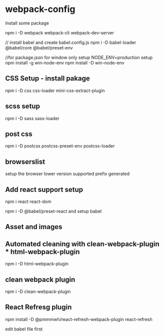 # webpack-config

Install some package

npm i -D webpack webpack-cli webpack-dev-server

// install babel and create babel.config.js
npm i -D babel-loader @babel/core @babel/preset-env

//for package.json for window only
setup NODE_ENV=production setup
npm install -g win-node-env
npm install -D win-node-env

## CSS Setup - install pakage

npm i -D css css-loader mini-css-extract-plugin

## scss setup

npm i -D sass sass-loader

## post css

npm i -D postcss postcss-preset-env postcss-loader

## browserslist

setup the browser lower version supported prefix generated

## Add react support setup

npm i react react-dom

npm i -D @babel/preset-react
and setup babel

## Asset and images

## Automated cleaning with clean-webpack-plugin \* html-webpack-plugin

npm i -D html-webpack-plugin

## clean webpack plugin

npm i -D clean-webpack-plugin

## React Refresg plugin

npm install -D @pmmmwh/react-refresh-webpack-plugin react-refresh

edit babel file first
